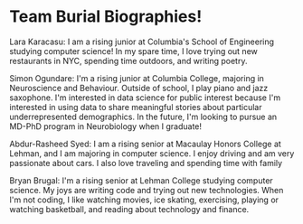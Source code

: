 <h1> Team Burial Biographies! </h1>

<p1> Lara Karacasu: I am a rising junior at Columbia's School of Engineering studying computer science! In my spare time, I love trying out new restaurants in NYC, spending time outdoors, and writing poetry. </p1>

<p1>Simon Ogundare: I'm a rising junior at Columbia College, majoring in Neuroscience and Behaviour. Outside of school, I play piano and jazz saxophone. I'm interested in data science for public interest because I'm interested in using data to share meaningful stories about particular underrepresented demographics. In the future, I'm looking to pursue an MD-PhD program in Neurobiology when I graduate!</p1>

<p1> Abdur-Rasheed Syed: I am a rising senior at Macaulay Honors College at Lehman, and I am majoring in computer science. I enjoy driving and am very passionate about cars. I also love traveling and spending time with family  </p1>

<p1> Bryan Brugal: I'm a rising senior at Lehman College studying computer science. My joys are writing code and trying out new technologies. When I'm not coding, I like watching movies, ice skating, exercising, playing or watching basketball, and reading about technology and finance. </p1>